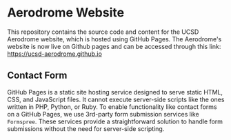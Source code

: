# Aerodrome Website
This repository contains the source code and content for the UCSD Aerodrome website, which is hosted using GitHub Pages. The Aerodrome's website is now live on Github pages and can be accessed through this link:
https://ucsd-aerodrome.github.io

## Contact Form 
GitHub Pages is a static site hosting service designed to serve static HTML, CSS, and JavaScript files. It cannot execute server-side scripts like the ones written in PHP, Python, or Ruby. To enable functionality like contact forms on a GitHub Pages, we use 3rd-party form submission services like ```Formspree```. These services provide a straightforward solution to handle form submissions without the need for server-side scripting.

